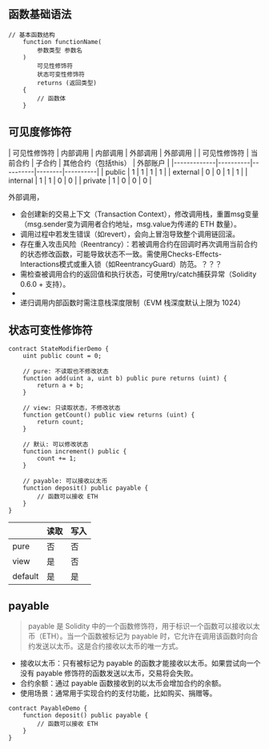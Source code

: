 ## 函数基础语法

```solidity
// 基本函数结构
    function functionName(
        参数类型 参数名
    ) 
        可见性修饰符 
        状态可变性修饰符 
        returns (返回类型) 
    {
        // 函数体
    }
```

## 可见度修饰符
| 可见性修饰符 | 内部调用 | 内部调用 | 外部调用 | 外部调用 |
| 可见性修饰符 | 当前合约 | 子合约 | 其他合约（包括this） | 外部账户 |
|-------------|----------|----------|--------|----------|
| public      | 1        | 1        | 1      | 1        |
| external    | 0        | 0        | 1      | 1        |
| internal    | 1        | 1        | 0      | 0        |
| private     | 1        | 0        | 0      | 0        |

外部调用，
- 会创建新的交易上下文（Transaction Context），修改调用栈，重置msg变量（msg.sender变为调用者合约地址，msg.value为传递的 ETH 数量）。
- 调用过程中若发生错误（如revert），会向上冒泡导致整个调用链回滚。
- 存在重入攻击风险（Reentrancy）：若被调用合约在回调时再次调用当前合约的状态修改函数，可能导致状态不一致。需使用Checks-Effects-Interactions模式或重入锁（如ReentrancyGuard）防范。？？？
- 需检查被调用合约的返回值和执行状态，可使用try/catch捕获异常（Solidity 0.6.0 + 支持）。
- 
- 递归调用内部函数时需注意栈深度限制（EVM 栈深度默认上限为 1024）

## 状态可变性修饰符
```solidity
contract StateModifierDemo {
    uint public count = 0;

    // pure: 不读取也不修改状态
    function add(uint a, uint b) public pure returns (uint) {
        return a + b;
    }
    
    // view: 只读取状态，不修改状态
    function getCount() public view returns (uint) {
        return count;
    }
    
    // 默认: 可以修改状态
    function increment() public {
        count += 1;
    }
    
    // payable: 可以接收以太币
    function deposit() public payable {
        // 函数可以接收 ETH
    }
}
```

|          | 读取 | 写入 |
|----------|------|------|
| pure     | 否   | 否   |
| view     | 是   | 否   |
| default  | 是   | 是   |

## payable

> payable 是 Solidity 中的一个函数修饰符，用于标识一个函数可以接收以太币（ETH）。当一个函数被标记为 payable 时，它允许在调用该函数时向合约发送以太币。这是合约接收以太币的唯一方式。

- 接收以太币：只有被标记为 payable 的函数才能接收以太币。如果尝试向一个没有 payable 修饰符的函数发送以太币，交易将会失败。
- 合约余额：通过 payable 函数接收到的以太币会增加合约的余额。
- 使用场景：通常用于实现合约的支付功能，比如购买、捐赠等。

```solidity
contract PayableDemo {
    function deposit() public payable {
        // 函数可以接收 ETH
    }
}
```
